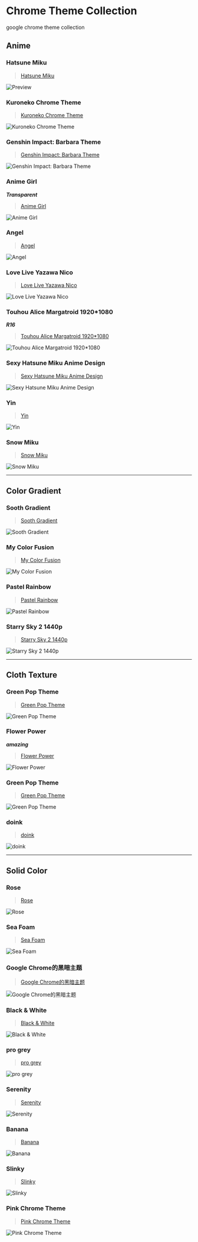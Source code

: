 # Chrome Theme Collection
google chrome theme collection

## Anime

### Hatsune Miku
> [Hatsune Miku](https://chrome.google.com/webstore/detail/hatsune-miku/kigfdicgjnpjkhbnngdfgjfffmdaonfg)

![Preview](https://lh3.googleusercontent.com/eNI2nC8H2qdqOBGeLVyj-W_E1AQPy5ujjbvdsOQfkDIRz2jbwFvvT0Wap1MXswmyzdr_Y2h72f3VygbzLIMvoGlrpw=w640-h400-e365-rj-sc0x00ffffff)


### Kuroneko Chrome Theme
> [Kuroneko Chrome Theme](https://chrome.google.com/webstore/detail/kuroneko-chrome-theme/cpmemmdpibdfcjjjbjejhfmhhbgoegok)

![Kuroneko Chrome Theme](https://lh3.googleusercontent.com/j_lLt5CUKAf_I3LfHVdMwu1R5rxoM4rXOgnctUUNi0lKHVkYDUjL0STjECY5GeMHF45Y_5peqUvpCLlXW2dOX1PB2Q=w640-h400-e365-rj-sc0x00ffffff)


### Genshin Impact: Barbara Theme
> [Genshin Impact: Barbara Theme](https://chrome.google.com/webstore/detail/genshin-impact-barbara-th/ikakaehdnlhboflkmkicakehnhnkjjei)

![Genshin Impact: Barbara Theme](https://lh3.googleusercontent.com/bgbzEdCQyiQuSKarKV5MWUz9WAiXxRAWuXVmmyCTIMqjv6Nrdg6jIVB1PkONKQ092K05TrUhGxJ_h5dIa0thyusD3Q=w640-h400-e365-rj-sc0x00ffffff)


### Anime Girl
***Transparent***
> [Anime Girl](https://chrome.google.com/webstore/detail/anime-girl/cpmlamieecjdmljdfehjeflgjkochcnb)

![Anime Girl](https://lh3.googleusercontent.com/W4gEEX64I3b_WUKTA-0DcvaYqSiKcJICDT_yjySkL5pCqp9iXd3648Xmf3-S-cH7Jv02mUsgMiZBDUhSVgV-bYiV=w640-h400-e365-rj-sc0x00ffffff)


### Angel
> [Angel](https://chrome.google.com/webstore/detail/angel/kpdemojoioiaphjkmkdpoipobebcolaa)

![Angel](https://lh3.googleusercontent.com/pBcVX1Om6xkOoOwKISI9O62TxXllRFygfkKv7Wr0tHPf_ZC5tsaxxTcMZ4oOdcPIhPI2ezx3P6-Ta5LckuXD5cVoTg=w640-h400-e365-rj-sc0x00ffffff)


### Love Live Yazawa Nico
> [Love Live Yazawa Nico](https://chrome.google.com/webstore/detail/love-live-yazawa-nico/ahiacldmifmdijlncebecpbppimbdhhi)

![Love Live Yazawa Nico](https://lh3.googleusercontent.com/ntUYr7F6dUG-AJ1tfEtl_pKPCn34O5OAVYK7NUQohvpmFcxkEsuVO32yp5l3dZ84iJEPuu8xVPpLGw__ofFV4SKztA=w640-h400-e365-rj-sc0x00ffffff)


### Touhou Alice Margatroid 1920*1080
***R16***
> [Touhou Alice Margatroid 1920*1080](https://chrome.google.com/webstore/detail/touhou-alice-margatroid-1/pphacahahjcdggpdfoagbfbnelciegnn)

![Touhou Alice Margatroid 1920*1080](https://lh3.googleusercontent.com/yaI5zyaINITPqJ0fQ7ffotu_XZW4Sj1ghAI7pFhs_r0ux-o0cNfrfsE-UcZX7MzrXsB3Mnd9dmZMz9dVS7gsrYeOOg=w640-h400-e365-rj-sc0x00ffffff)


### Sexy Hatsune Miku Anime Design
> [Sexy Hatsune Miku Anime Design](https://chrome.google.com/webstore/detail/sexy-hatsune-miku-anime-d/hdphmncidddodnegmpjdkeofgoggmlpp)

![Sexy Hatsune Miku Anime Design](https://lh3.googleusercontent.com/k8io0Evh_sKzqriGQMwRgCDiOc_BHosXYjFK0u41ErdR1JU3RvKir1hyhJ85rewbJJsc7e1hI57dT8iSfgQA-s2XYA=w640-h400-e365-rj-sc0x00ffffff)


### Yin
> [Yin](https://chrome.google.com/webstore/detail/yin/ildepmemekfmmbkhhlhfdammihfhghea)

![Yin](https://lh3.googleusercontent.com/1BzCdtpMpoE0mO4c-ThEKMjwwPh3Q5QiMin82OQpA5uq405uRvYOaM2KP55xh5L5bQpXBwKirJQDzA59w1lN1C_Kmg=w640-h400-e365-rj-sc0x00ffffff)


### Snow Miku
> [Snow Miku](https://chrome.google.com/webstore/detail/snow-miku/bjfgjdacfnhiklhnmglpdfllknbiolch)

![Snow Miku](https://lh3.googleusercontent.com/CUk8yTSfGqgBIFKcwX9sQzcUhZA-OxNtwRLXEjnlDOkzvef7U1epl2nR7hgGUpcguTk61-hlhJg2atspB-6zrhJILg=w640-h400-e365-rj-sc0x00ffffff)



---------



## Color Gradient

### Sooth Gradient
> [Sooth Gradient](https://chrome.google.com/webstore/detail/sooth-gradient/pamnhppfegefocfcinlhnblodaglebjg)

![Sooth Gradient](https://lh3.googleusercontent.com/4BGeECyhOaZzYTsliEex3Y-YdP4fAkVd-8kcw-PLKoJNRiejczVylkT_ukzvab8ZfrWa-2X7nJda62zKlBX7rMKt=w640-h400-e365-rj-sc0x00ffffff)


### My Color Fusion
>[My Color Fusion](https://chrome.google.com/webstore/detail/my-color-fusion/ofpmmbaiajjlhnfinjkmpkmenokaokpe)

![My Color Fusion](https://lh3.googleusercontent.com/TPGnz1LI_tq99w0zfEAz58yKwiXHD3ERlCek6P834CS1GmsG-d4_BcXcl8ckA0ZzEeQEVMv0pJQ_uXui-bpHHqWL-Ds=w640-h400-e365-rj-sc0x00ffffff)


### Pastel Rainbow
> [Pastel Rainbow](https://chrome.google.com/webstore/detail/pastel-rainbow/pdhoceimegkficijfafgokdklbjgobmg)

![Pastel Rainbow](https://lh3.googleusercontent.com/UPb1cF0i-fj-nrnQZdXCeF41vwGqpz_HWWsGfmx-NOtXleCq034zhuCouanr7d-Qhp5VXoCqDgz_2hthKn_dCZLk=w640-h400-e365-rj-sc0x00ffffff)


### Starry Sky 2 1440p
> [Starry Sky 2 1440p](https://chrome.google.com/webstore/detail/starry-sky-2-1440p/ebdkffknocicikabmdbbofjakebkbhdk)

![Starry Sky 2 1440p](https://lh3.googleusercontent.com/fGuAda-RcjBF3lHMhWMOdm9ia6fK6rssYScR4cOSVPfwqtXeuwgstJC46Nbh2dqHYWDGvYzWxsTwC2INsoPWSO7--w=w640-h400-e365-rj-sc0x00ffffff)

---------



## Cloth Texture

### Green Pop Theme
> [Green Pop Theme](https://chrome.google.com/webstore/detail/green-pop-theme/ffgapkaegdmcompheglkkponnpmfdcgf)

![Green Pop Theme](https://lh3.googleusercontent.com/cFcObLjrWKfEU8onw06VmZs-qTpq0gtX3FnxcceCrYKVZUCMyUZpeLSQNwMrpUCfp7IqhGZ8delh9irOOWTgRWSdig=w640-h400-e365-rj-sc0x00ffffff)


### Flower Power
***amazing***

> [Flower Power](https://chrome.google.com/webstore/detail/flower-power/dpapfcgjbomdehpglobkahgbbfamomgo)

![Flower Power](https://lh3.googleusercontent.com/74RLFM8ec01XakE_SewdpEXj8g04rxI6kk9ILzXigjZz5lMwdVI0AXznI3Z2Em63P4WfDtO5eLGdzvasuxhGgGL2WpM=w640-h400-e365-rj-sc0x00ffffff)


### Green Pop Theme
> [Green Pop Theme](https://chrome.google.com/webstore/detail/green-pop-theme/ffgapkaegdmcompheglkkponnpmfdcgf)

![Green Pop Theme](https://lh3.googleusercontent.com/cFcObLjrWKfEU8onw06VmZs-qTpq0gtX3FnxcceCrYKVZUCMyUZpeLSQNwMrpUCfp7IqhGZ8delh9irOOWTgRWSdig=w640-h400-e365-rj-sc0x00ffffff)


### doink
> [doink](https://chrome.google.com/webstore/detail/doink/kfpckflpocoefedlbjbiailolhdhpmli)

![doink](https://lh3.googleusercontent.com/92m8qNJGL5ZxPyNpj3janDY75v5Uzl_K1qvGJgEGq-qzEM93-L_wKJ7_oh9Mo_5KxvKSRlTEZKmFfYfcK50FYsoulpE=w640-h400-e365-rj-sc0x00ffffff)



---------



## Solid Color

### Rose
> [Rose](https://chrome.google.com/webstore/detail/rose/aobcgffnbkbipbflopponndoiommhnch)

![Rose](https://lh3.googleusercontent.com/4VKkNkKh_cEX-4o6kY6cmGZKODk3LYFCWjDDpS6iVJ2E3gLESq4q2MvFfYPYK7Ocm7LaJ5d3VI8DLyXs4Ai1oiPM6fU=w640-h400-e365-rj-sc0x00ffffff)


### Sea Foam
> [Sea Foam](https://chrome.google.com/webstore/detail/sea-foam/lahipjfggmgneaopcckkaipmoandaboo)

![Sea Foam](https://lh3.googleusercontent.com/8UfX1UwzdvZhf2ZqDFPP72ektx-A2DAngQYZNYH_fKzObQjaUnEeT7Px7h54LmuZvceetBzHLnF8wyTgbGAzLdTS=w640-h400-e365-rj-sc0x00ffffff)


### Google Chrome的黑暗主题
> [Google Chrome的黑暗主题](https://chrome.google.com/webstore/detail/dark-theme-for-google-chr/annfbnbieaamhaimclajlajpijgkdblo)

![Google Chrome的黑暗主题](https://lh3.googleusercontent.com/CFSPyZssHZAaJuJDSGuswR4JbQNFLPFy3iWUSjgahG581yqob5p7ocU5AjQjj7DR_UZwxBB0aKOUrdUWd08N9Aa7Rlw=w640-h400-e365-rj-sc0x00ffffff)


### Black & White
> [Black & White](https://chrome.google.com/webstore/detail/black-white/mhhlgkfginnlendpfkhcmldikeepoefa)

![Black & White](https://lh3.googleusercontent.com/KbLVSzfT-Q6Ro0VjfyKX-ktR3yafWRxUCiFpUiwvuFgT2fVjDEdkOxsXI90lZjuJT6M2yeVFcGvoIzG8z82_8MnNwA=w640-h400-e365-rj-sc0x00ffffff)


### pro grey
> [pro grey](https://chrome.google.com/webstore/detail/pro-grey/enhpebdanojkmhbbneclbkmpleemilaj)

![pro grey](https://lh3.googleusercontent.com/Vao4hZ0PBxCjQPvsMn3qQiWaL-YjZ02gwJKjilmmaQ1uEnblcWVBVJlyvoMec00SHvLOE88h7q4rvU9ZMhOSE2bdUw=w640-h400-e365-rj-sc0x00ffffff)


### Serenity
> [Serenity](https://chrome.google.com/webstore/detail/serenity/pjjaaonciccncnfeeecpnfgepojgmfpg)

![Serenity](https://lh3.googleusercontent.com/-0wSm5383mTRimw328e4Ui8IELfYqXGFynK_jMSkHhP-Qj8ZDeKXH4xov3RpErSBDfxIIRbSD8upX1JJN0N3k0Whlw=w640-h400-e365-rj-sc0x00ffffff)


### Banana
> [Banana](https://chrome.google.com/webstore/detail/banana/cdkecinaonohgbmhojlaeeoalomfhlal)

![Banana](https://lh3.googleusercontent.com/OjgF72zdoHKucPnuintLMkjMae1ooxiUjL95prWtSVf0AN72tQR_fcKFBmZHC-r8Ev7jhL8NWhcEdFVWDzGvHsh0uXA=w640-h400-e365-rj-sc0x00ffffff)


### Slinky
> [Slinky](https://chrome.google.com/webstore/detail/slinky-vintage/kkdjbhifhppglclhnmmnlfloepnolbkn)

![Slinky](https://lh3.googleusercontent.com/PdK1wB0jXp5OAHOlTqnx0SBSaEVX3Lf-8ExYFHJMZPie1ucic495ZYNlHAPuF42FoeM3zfm_Jczl0ZYprdorlBHPrQ=w640-h400-e365-rj-sc0x00ffffff)


### Pink Chrome Theme
> [Pink Chrome Theme](https://chrome.google.com/webstore/detail/pink-chrome-theme/cioloaghdfplojaclmjnboaloifepeol)

![Pink Chrome Theme](https://lh3.googleusercontent.com/MNpgKosP8Rmal5xD1qPl27kwoPFTBjWmCa947zwKiq3wQFkLSN1ttIzEr2dlaly575639uKxltE_vjFwSoW-oV19=w640-h400-e365-rj-sc0x00ffffff)





















